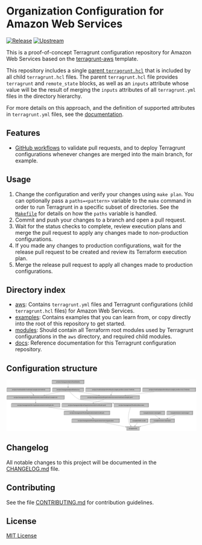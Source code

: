 # Organization Configuration for Amazon Web Services
[![Release](https://github.com/growit-io/terragrunt-aws-poc/actions/workflows/release.yml/badge.svg)](https://github.com/growit-io/terragrunt-aws-poc/actions/workflows/release.yml)
[![Upstream](https://github.com/growit-io/terragrunt-aws-poc/actions/workflows/upstream.yml/badge.svg)](https://github.com/growit-io/terragrunt-aws-poc/actions/workflows/upstream.yml)

This is a proof-of-concept Terragrunt configuration repository for Amazon Web
Services based on the
[terragrunt-aws](https://github.com/growit-io/terragrunt-aws) template.

This repository includes a single [parent `terragrunt.hcl`](terragrunt.hcl) that
is included by all child `terragrunt.hcl` files. The parent `terragrunt.hcl`
file provides `terragrunt` and `remote_state` blocks, as well as an `inputs`
attribute whose value will be the result of merging the `inputs` attributes of
all `terragrunt.yml` files in the directory hierarchy.

For more details on this approach, and the definition of supported attributes
in `terragrunt.yml` files, see the [documentation](docs/terragrunt/README.md).

## Features

- [GitHub workflows](.github/workflows) to validate pull requests, and to deploy
  Terragrunt configurations whenever changes are merged into the main branch,
  for example.

## Usage

1. Change the configuration and verify your changes using `make plan`. You can
   optionally pass a `paths=<pattern>` variable to the `make` command in order
   to run Terragrunt in a specific subset of directories. See the
   [`Makefile`](Makefile) for details on how the `paths` variable is handled.
2. Commit and push your changes to a branch and open a pull request.
3. Wait for the status checks to complete, review execution plans and merge
   the pull request to apply any changes made to non-production configurations.
4. If you made any changes to production configurations, wait for the release
   pull request to be created and review its Terraform execution plan.
5. Merge the release pull request to apply all changes made to production
   configurations.

## Directory index

- [aws](aws): Contains `terragrunt.yml` files and Terragrunt configurations
  (child `terragrunt.hcl` files) for Amazon Web Services.
- [examples](examples): Contains examples that you can learn from, or copy
  directly into the root of this repository to get started.
- [modules](modules): Should contain all Terraform root modules used by
  Terragrunt configurations in the `aws` directory, and required child modules.
- [docs](docs): Reference documentation for this Terragrunt configuration
  repository.

## Configuration structure

![Dependency graph](graph.svg)

## Changelog

All notable changes to this project will be documented in the
[CHANGELOG.md](CHANGELOG.md) file.

## Contributing

See the file [CONTRIBUTING.md](CONTRIBUTING.md) for contribution guidelines.

## License

[MIT License](LICENSE)
